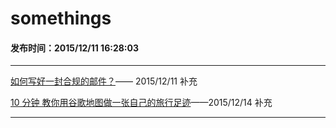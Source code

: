 somethings
===

#### 发布时间：2015/12/11 16:28:03 


----------

[如何写好一封合规的邮件？](http://blog.zhangxingqiu.cn/index.html?name=share/write-email)—— 2015/12/11 补充

[10 分钟 教你用谷歌地图做一张自己的旅行足迹](http://blog.zhangxingqiu.cn/index.html?name=share/make-a-map)——2015/12/14 补充



----------


<!-- UY 在线评论代码-->
<div id="uyan_frame"></div>
<script type="text/javascript" src="http://v2.uyan.cc/code/uyan.js?uid=2076107"></script>
<!-- UY END -->